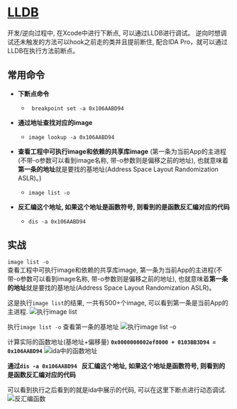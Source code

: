 # [LLDB](https://puffhub.github.io/Crack/iOS-Crack/)

开发/逆向过程中, 在Xcode中进行下断点, 可以通过LLDB进行调试。 逆向时想调试还未触发的方法可以hook之前走的类并且提前断住, 配合IDA Pro，就可以通过LLDB在执行方法前断点。
## 常用命令
- **下断点命令**
	- ``` breakpoint set -a 0x106AABD94```
- **通过地址查找对应的image**

	- ```image lookup -a 0x106AABD94```
- **查看工程中可执行image和依赖的共享库image** (第一条为当前App的主进程(不带-o参数可以看到image名称, 带-o参数则是偏移之前的地址), 也就意味着**第一条的地址**就是要找的基地址(Address Space Layout Randomization ASLR)。)

	- ```image list -o``` 
- **反汇编这个地址, 如果这个地址是函数符号, 则看到的是函数反汇编对应的代码**
	- ```dis -a 0x106AABD94```


## 实战
```image list -o``` <br />
查看工程中可执行image和依赖的共享库image, 第一条为当前App的主进程(不带-o参数可以看到image名称, 带-o参数则是偏移之前的地址), 也就意味着**第一条的地址**就是要找的基地址(Address Space Layout Randomization ASLR)。

这是执行```image list```的结果, 一共有500+个image, 可以看到第一条是当前App的主进程.
![执行image list](./imgs/LLDB1.png)

执行```image list -o``` 查看第一条的基地址
![执行image list -o](./imgs/LLDB2.png)

计算实际的函数地址(基地址+偏移量)
**```0x0000000002ef8000 + 0103BB3D94 = 0x106AABD94```**
![ida中的函数地址](./imgs/LLDB3.png)

**通过```dis -a 0x106AABD94 ``` 反汇编这个地址, 如果这个地址是函数符号, 则看到的是函数反汇编对应的代码**

可以看到执行之后看到的就是ida中展示的代码, 可以在这里下断点进行动态调试.
![反汇编函数](./imgs/LLDB4.png)

